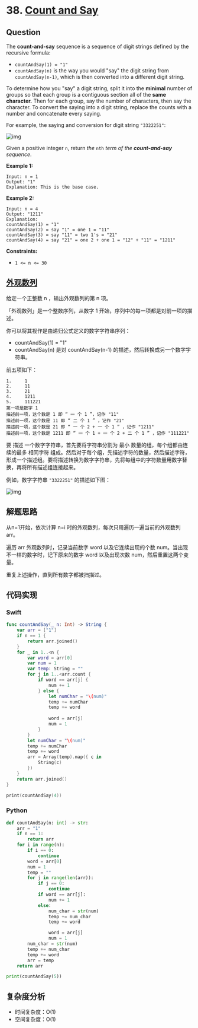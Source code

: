 # 38. [Count and Say](https://leetcode.com/problems/count-and-say)

## Question

The **count-and-say** sequence is a sequence of digit strings defined by the recursive formula:

- `countAndSay(1) = "1"`
- `countAndSay(n)` is the way you would "say" the digit string from `countAndSay(n-1)`, which is then converted into a different digit string.

To determine how you "say" a digit string, split it into the **minimal** number of groups so that each group is a contiguous section all of the **same character.** Then for each group, say the number of characters, then say the character. To convert the saying into a digit string, replace the counts with a number and concatenate every saying.

For example, the saying and conversion for digit string `"3322251"`:

![img](https://assets.leetcode.com/uploads/2020/10/23/countandsay.jpg)

Given a positive integer `n`, return *the* `nth` *term of the **count-and-say** sequence*.

**Example 1:**

```
Input: n = 1
Output: "1"
Explanation: This is the base case.
```

**Example 2:**

```
Input: n = 4
Output: "1211"
Explanation:
countAndSay(1) = "1"
countAndSay(2) = say "1" = one 1 = "11"
countAndSay(3) = say "11" = two 1's = "21"
countAndSay(4) = say "21" = one 2 + one 1 = "12" + "11" = "1211"
```

**Constraints:**

- `1 <= n <= 30`

## [外观数列](https://leetcode-cn.com/problems/count-and-say)

给定一个正整数 n ，输出外观数列的第 n 项。

「外观数列」是一个整数序列，从数字 1 开始，序列中的每一项都是对前一项的描述。

你可以将其视作是由递归公式定义的数字字符串序列：

- countAndSay(1) = "1"
- countAndSay(n) 是对 countAndSay(n-1) 的描述，然后转换成另一个数字字符串。

前五项如下：

```
1.     1
2.     11
3.     21
4.     1211
5.     111221
第一项是数字 1 
描述前一项，这个数是 1 即 “ 一 个 1 ”，记作 "11"
描述前一项，这个数是 11 即 “ 二 个 1 ” ，记作 "21"
描述前一项，这个数是 21 即 “ 一 个 2 + 一 个 1 ” ，记作 "1211"
描述前一项，这个数是 1211 即 “ 一 个 1 + 一 个 2 + 二 个 1 ” ，记作 "111221"
```

要 描述 一个数字字符串，首先要将字符串分割为 最小 数量的组，每个组都由连续的最多 相同字符 组成。然后对于每个组，先描述字符的数量，然后描述字符，形成一个描述组。要将描述转换为数字字符串，先将每组中的字符数量用数字替换，再将所有描述组连接起来。

例如，数字字符串 `"3322251"` 的描述如下图：

![img](https://assets.leetcode.com/uploads/2020/10/23/countandsay.jpg)

## 解题思路

从n=1开始，依次计算 n=i 时的外观数列，每次只用遍历一遍当前的外观数列 arr。

遍历 arr 外观数列时，记录当前数字 word 以及它连续出现的个数 num。当出现不一样的数字时，记下原来的数字 word 以及出现次数 num，然后重置这两个变量。

重复上述操作，直到所有数字都被扫描过。

## 代码实现

### Swift

```swift
func countAndSay(_ n: Int) -> String {
    var arr = ["1"]
    if n == 1 {
        return arr.joined()
    }
    for _ in 1..<n {
        var word = arr[0]
        var num = 1
        var temp: String = ""
        for j in 1..<arr.count {
            if word == arr[j] {
                num += 1
            } else {
                let numChar = "\(num)"
                temp += numChar
                temp += word
                
                word = arr[j]
                num = 1
            }
        }
        let numChar = "\(num)"
        temp += numChar
        temp += word
        arr = Array(temp).map({ c in
            String(c)
        })
    }
    return arr.joined()
}

print(countAndSay(4))
```

### Python

```python
def countAndSay(n: int) -> str:
	arr = "1"
	if n == 1:
		return arr
	for i in range(n):
		if i == 0:
			continue
		word = arr[0]
		num = 1
		temp = ""
		for j in range(len(arr)):
			if j == 0:
				continue
			if word == arr[j]:
				num += 1
			else:
				num_char = str(num)
				temp += num_char
				temp += word

				word = arr[j]
				num = 1
		num_char = str(num)
		temp += num_char
		temp += word
		arr = temp
	return arr

print(countAndSay(5))
```

## 复杂度分析

- 时间复杂度：O(1)
- 空间复杂度：O(1)